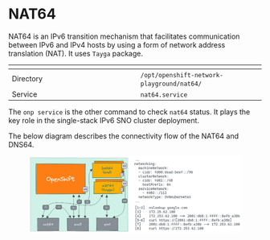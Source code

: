 # NAT64

NAT64 is an IPv6 transition mechanism that facilitates communication between IPv6 and IPv4 hosts by using a form of network address translation (NAT). It uses `Tayga` package.

<table data-header-hidden data-full-width="false"><thead><tr><th width="242"></th><th></th><th data-hidden></th><th data-hidden></th></tr></thead><tbody><tr><td>Directory</td><td><code>/opt/openshift-network-playground/nat64/</code></td><td></td><td></td></tr><tr><td>Service</td><td><code>nat64.service</code></td><td></td><td></td></tr></tbody></table>

The `onp service` is the other command to check `nat64` status. It plays the key role in the single-stack IPv6 SNO cluster deployment.

The below diagram describes the connectivity flow of the NAT64 and DNS64.

<figure><img src="../../.gitbook/assets/onp-ipv6.png" alt=""><figcaption></figcaption></figure>

